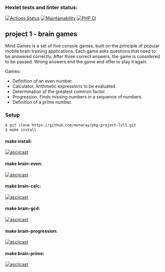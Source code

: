 ### Hexlet tests and linter status:

[![Actions Status](https://github.com/monaray/php-project-lvl1/workflows/hexlet-check/badge.svg)](https://github.com/monaray/php-project-lvl1/actions)
[![Maintainability](https://api.codeclimate.com/v1/badges/a99a88d28ad37a79dbf6/maintainability)](https://codeclimate.com/github/codeclimate/codeclimate/maintainability)
[![PHP CI](https://github.com/monaray/php-project-lvl1/actions/workflows/workflow.yml/badge.svg)](https://github.com/monaray/php-project-lvl1/actions/workflows/workflow.yml)

## project 1 - brain games
Mind Games is a set of five console games, built on the principle of popular mobile brain training applications. Each game asks questions that need to be answered correctly. After three correct answers, the game is considered to be passed. Wrong answers end the game and offer to play it again. 

Games:
* Definition of an even number.
* Calculator. Arithmetic expressions to be evaluated.
* Determination of the greatest common factor.
* Progression. Finds missing numbers in a sequence of numbers.
* Definition of a prime number.
### Setup
```sh
$ git clone https://github.com/monaray/php-project-lvl1.git
$ make install
```
#### make install:
[![asciicast](https://asciinema.org/a/1J1DeQ5TgEppiKuSa6oiS8JAu.svg)](https://asciinema.org/a/1J1DeQ5TgEppiKuSa6oiS8JAu)
#### make brain-even:
[![asciicast](https://asciinema.org/a/kjVqshZcDDxIQhchUtHY1AZIX.svg)](https://asciinema.org/a/kjVqshZcDDxIQhchUtHY1AZIX)
#### make brain-calc:
[![asciicast](https://asciinema.org/a/gwLHSqqfugFD1P6K0FIkjEPrC.svg)](https://asciinema.org/a/gwLHSqqfugFD1P6K0FIkjEPrC)
#### make brain-gcd:
[![asciicast](https://asciinema.org/a/qXvlQyrtSAiIMdaqH6uprZFmW.svg)](https://asciinema.org/a/qXvlQyrtSAiIMdaqH6uprZFmW)
#### make brain-progression:
[![asciicast](https://asciinema.org/a/edxH6mQvgT0vvVqNqmzK9Zh1T.svg)](https://asciinema.org/a/edxH6mQvgT0vvVqNqmzK9Zh1T)
#### make brain-prime:
[![asciicast](https://asciinema.org/a/9UNo05HgnSUBYvtuKXtT5WGei.svg)](https://asciinema.org/a/9UNo05HgnSUBYvtuKXtT5WGei)
